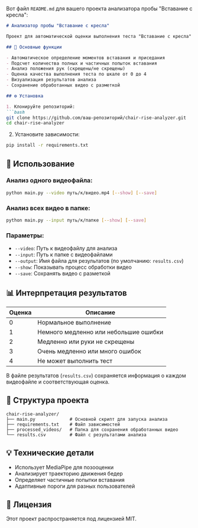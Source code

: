 Вот файл `README.md` для вашего проекта анализатора пробы "Вставание с кресла":

```markdown
# Анализатор пробы "Вставание с кресла"

Проект для автоматической оценки выполнения теста "Вставание с кресла" с использованием компьютерного зрения и библиотеки MediaPipe.

## 📌 Основные функции

- Автоматическое определение моментов вставания и приседания
- Подсчет количества полных и частичных попыток вставания
- Анализ положения рук (скрещены/не скрещены)
- Оценка качества выполнения теста по шкале от 0 до 4
- Визуализация результатов анализа
- Сохранение обработанных видео с разметкой

## ⚙️ Установка

1. Клонируйте репозиторий:
```bash
git clone https://github.com/ваш-репозиторий/chair-rise-analyzer.git
cd chair-rise-analyzer
```

2. Установите зависимости:
```bash
pip install -r requirements.txt
```

## 🚀 Использование

### Анализ одного видеофайла:
```bash
python main.py --video путь/к/видео.mp4 [--show] [--save]
```

### Анализ всех видео в папке:
```bash
python main.py --input путь/к/папке [--show] [--save]
```

### Параметры:
- `--video`: Путь к видеофайлу для анализа
- `--input`: Путь к папке с видеофайлами
- `--output`: Имя файла для результатов (по умолчанию: `results.csv`)
- `--show`: Показывать процесс обработки видео
- `--save`: Сохранять видео с разметкой

## 📊 Интерпретация результатов

Оценка | Описание
---|---
0 | Нормальное выполнение
1 | Немного медленно или небольшие ошибки
2 | Медленно или руки не скрещены
3 | Очень медленно или много ошибок
4 | Не может выполнить тест

В файле результатов (`results.csv`) сохраняется информация о каждом видеофайле и соответствующая оценка.

## 📂 Структура проекта

```
chair-rise-analyzer/
├── main.py             # Основной скрипт для запуска анализа
├── requirements.txt    # Файл зависимостей
├── processed_videos/   # Папка для сохранения обработанных видео
└── results.csv         # Файл с результатами анализа
```

## 💡 Технические детали

- Использует MediaPipe для позооценки
- Анализирует траекторию движения бедер
- Определяет частичные попытки вставания
- Адаптивные пороги для разных пользователей

## 📝 Лицензия

Этот проект распространяется под лицензией MIT.
```